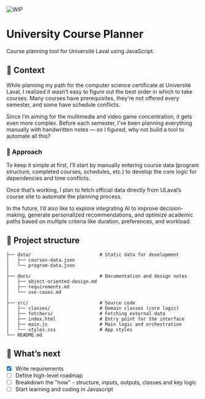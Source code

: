 ![WIP](https://img.shields.io/badge/status-WIP-yellow)

# University Course Planner

Course planning tool for Université Laval using JavaScript.

## 📖 Context

While planning my path for the computer science certificate at Université Laval, I realized it wasn’t easy to figure out the best order in which to take courses. Many courses have prerequisites, they're not offered every semester, and some have schedule conflicts.

Since I’m aiming for the multimedia and video game concentration, it gets even more complex. Before each semester, I’ve been planning everything manually with handwritten notes — so I figured, why not build a tool to automate all this?


### 🧪 Approach

To keep it simple at first, I’ll start by manually entering course data (program structure, completed courses, schedules, etc.) to develop the core logic for dependencies and time conflicts.

Once that’s working, I plan to fetch official data directly from ULaval’s course site to automate the planning process.

In the future, I’d also like to explore integrating AI to improve decision-making, generate personalized recommendations, and optimize academic paths based on multiple criteria like duration, preferences, and workload.

## 📁 Project structure

```
├── data/                         # Static data for development
│   ├── courses-data.json
│   └── program-data.json
│
├── docs/                         # Documentation and design notes
│   ├── object-oriented-design.md
│   ├── requirements.md
│   └── use-cases.md
│
├── src/                          # Source code
│   ├── classes/                  # Domain classes (core logic)
│   ├── fetchers/                 # Fetching external data
│   ├── index.html                # Entry point for the interface
│   ├── main.js                   # Main logic and orchestration
│   └── styles.css                # App styles
└── README.md

```

## 🚀 What’s next

- [x] Write requirements
- [ ] Define high-level roadmap
- [ ] Breakdown the "how" - structure, inputs, outputs, classes and key logic
- [ ] Start learning and coding in Javascript
